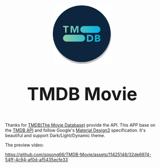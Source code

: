 <p align="center">
    <img width="192px" height="192px" src="images/logo_circle.svg" />
</p>
<p align="center" style="text-align: center; font-size: 58px"><strong>TMDB Movie</strong></p>


Thanks for [TMDB(The Movie Database)](https://www.themoviedb.org/) provide the API. This APP base on the  [TMDB API](https://developer.themoviedb.org/docs) and follow Google's [Material Design3](https://m3.material.io/) specification. It's beautiful and support Dark/Light/Dynamic theme.

The preview video:   

https://github.com/sqsong66/TMDB-Movie/assets/11425148/32de6974-54ff-4c94-af0d-af5435ecfe33
